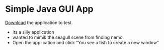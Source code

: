 # Simple Java GUI App
[Download](https://drive.google.com/u/0/uc?export=download&confirm=DP4S&id=10Uq0LPcVZuIT697kOn7teS3i6HlF3ifB) the application to test.
- Its a silly application
- wanted to mimik the seagull scene from finding nemo.
- Open the application and click "You see a fish to create a new window"